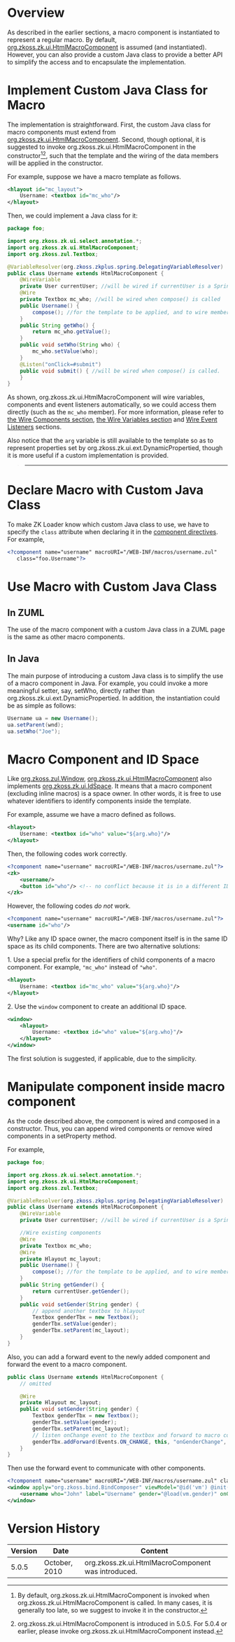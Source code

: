 

# Overview

As described in the earlier sections, a macro component is instantiated
to represent a regular macro. By default,
[org.zkoss.zk.ui.HtmlMacroComponent](https://www.zkoss.org/javadoc/latest/zk/org/zkoss/zk/ui/HtmlMacroComponent.html) is assumed (and
instantiated). However, you can also provide a custom Java class to
provide a better API to simplify the access and to encapsulate the
implementation.

# Implement Custom Java Class for Macro

The implementation is straightforward. First, the custom Java class for
macro components must extend from
[org.zkoss.zk.ui.HtmlMacroComponent](https://www.zkoss.org/javadoc/latest/zk/org/zkoss/zk/ui/HtmlMacroComponent.html). Second, though
optional, it is suggested to invoke
<javadoc method="compose()">org.zkoss.zk.ui.HtmlMacroComponent</javadoc>
in the constructor[^1][^2], such that the template and the wiring of the
data members will be applied in the constructor.

For example, suppose we have a macro template as follows.

```xml
<hlayout id="mc_layout">
    Username: <textbox id="mc_who"/>
</hlayout>
```

Then, we could implement a Java class for it:

```java
package foo;

import org.zkoss.zk.ui.select.annotation.*;
import org.zkoss.zk.ui.HtmlMacroComponent;
import org.zkoss.zul.Textbox;

@VariableResolver(org.zkoss.zkplus.spring.DelegatingVariableResolver)
public class Username extends HtmlMacroComponent {
    @WireVariable
    private User currentUser; //will be wired if currentUser is a Spring-managed bean, when compose() is called
    @Wire
    private Textbox mc_who; //will be wired when compose() is called
    public Username() {
        compose(); //for the template to be applied, and to wire members automatically
    }
    public String getWho() {
        return mc_who.getValue();
    }
    public void setWho(String who) {
        mc_who.setValue(who);
    }
    @Listen("onClick=#submit")
    public void submit() { //will be wired when compose() is called.
    }
}
```

As shown,
<javadoc method="compose()">org.zkoss.zk.ui.HtmlMacroComponent</javadoc>
will wire variables, components and event listeners automatically, so we
could access them directly (such as the `mc_who` member). For more
information, please refer to [the Wire Components section]({{site.baseurl}}/zk_dev_ref/mvc/controller/wire_components),
[the Wire Variables section]({{site.baseurl}}/zk_dev_ref/mvc/controller/wire_variables)
and [Wire Event Listeners]({{site.baseurl}}/zk_dev_ref/mvc/controller/wire_event_listeners)
sections.

Also notice that the `arg` variable is still available to the template
so as to represent properties set by
<javadoc method="setDynamicProperty(java.lang.String, java.lang.Object)">org.zkoss.zk.ui.ext.DynamicPropertied</javadoc>,
though it is more useful if a custom implementation is provided.

> ------------------------------------------------------------------------
>
> <references/>

# Declare Macro with Custom Java Class

To make ZK Loader know which custom Java class to use, we have to
specify the `class` attribute when declaring it in the [component directives](ZUML_Reference/ZUML/Processing_Instructions/component).
For example,

```xml
<?component name="username" macroURI="/WEB-INF/macros/username.zul"
   class="foo.Username"?>
```

# Use Macro with Custom Java Class

## In ZUML

The use of the macro component with a custom Java class in a ZUML page
is the same as other macro components.

## In Java

The main purpose of introducing a custom Java class is to simplify the
use of a macro component in Java. For example, you could invoke a more
meaningful setter, say, setWho, directly rather than
<javadoc method="setDynamicProperty(java.lang.String, java.lang.Object)">org.zkoss.zk.ui.ext.DynamicPropertied</javadoc>.
In addition, the instantiation could be as simple as follows:

```java
Username ua = new Username();
ua.setParent(wnd);
ua.setWho("Joe");
```

# Macro Component and ID Space

Like [org.zkoss.zul.Window](https://www.zkoss.org/javadoc/latest/zk/org/zkoss/zul/Window.html),
[org.zkoss.zk.ui.HtmlMacroComponent](https://www.zkoss.org/javadoc/latest/zk/org/zkoss/zk/ui/HtmlMacroComponent.html) also implements
[org.zkoss.zk.ui.IdSpace](https://www.zkoss.org/javadoc/latest/zk/org/zkoss/zk/ui/IdSpace.html). It means that a macro
component (excluding inline macros) is a space owner. In other words, it
is free to use whatever identifiers to identify components inside the
template.

For example, assume we have a macro defined as follows.

```xml
<hlayout>
    Username: <textbox id="who" value="${arg.who}"/>
</hlayout>
```

Then, the following codes work correctly.

```xml
<?component name="username" macroURI="/WEB-INF/macros/username.zul"?>
<zk>
    <username/>
    <button id="who"/> <!-- no conflict because it is in a different ID space -->
</zk>
```

However, the following codes *do not* work.

```xml
<?component name="username" macroURI="/WEB-INF/macros/username.zul"?>
<username id="who"/>
```

Why? Like any ID space owner, the macro component itself is in the same
ID space as its child components. There are two alternative solutions:

1\. Use a special prefix for the identifiers of child components of a
macro component. For example, `"mc_who"` instead of `"who"`.

```xml
<hlayout>
    Username: <textbox id="mc_who" value="${arg.who}"/>
</hlayout>
```

2\. Use the `window` component to create an additional ID space.

```xml
<window>
    <hlayout>
        Username: <textbox id="who" value="${arg.who}"/>
    </hlayout>
</window>
```

The first solution is suggested, if applicable, due to the simplicity.

# Manipulate component inside macro component

As the code described above, the component is wired and composed in a
constructor. Thus, you can append wired components or remove wired
components in a setProperty method.

For example,

```java
package foo;

import org.zkoss.zk.ui.select.annotation.*;
import org.zkoss.zk.ui.HtmlMacroComponent;
import org.zkoss.zul.Textbox;

@VariableResolver(org.zkoss.zkplus.spring.DelegatingVariableResolver)
public class Username extends HtmlMacroComponent {
    @WireVariable
    private User currentUser; //will be wired if currentUser is a Spring-managed bean, when compose() is called

    //Wire existing components
    @Wire
    private Textbox mc_who;
    @Wire
    private Hlayout mc_layout;
    public Username() {
        compose(); //for the template to be applied, and to wire members automatically
    }
    public String getGender() {
        return currentUser.getGender();
    }
    public void setGender(String gender) {
        // append another textbox to hlayout
        Textbox genderTbx = new Textbox();
        genderTbx.setValue(gender);
        genderTbx.setParent(mc_layout);
    }
}
```

Also, you can add a forward event to the newly added component and
forward the event to a macro component.

```java
public class Username extends HtmlMacroComponent {
    // omitted

    @Wire
    private Hlayout mc_layout;
    public void setGender(String gender) {
        Textbox genderTbx = new Textbox();
        genderTbx.setValue(gender);
        genderTbx.setParent(mc_layout);
        // listen onChange event to the textbox and forward to macro component
        genderTbx.addForward(Events.ON_CHANGE, this, "onGenderChange", genderTbx.getValue());
    }
}
```

Then use the forward event to communicate with other components.

```xml
<?component name="username" macroURI="/WEB-INF/macros/username.zul" class="foo.Username"?>
<window apply="org.zkoss.bind.BindComposer" viewModel="@id('vm') @init('foo.MacroVM')">
    <username who="John" label="Username" gender="@load(vm.gender)" onGenderChange="@command('changeGender')" />
</window>
```

# Version History

| Version | Date          | Content                                                                                  |
|---------|---------------|------------------------------------------------------------------------------------------|
| 5.0.5   | October, 2010 | <javadoc method="compose()">org.zkoss.zk.ui.HtmlMacroComponent</javadoc> was introduced. |

[^1]: By default,
    <javadoc method="compose()">org.zkoss.zk.ui.HtmlMacroComponent</javadoc>
    is invoked when
    <javadoc method="afterCompose()">org.zkoss.zk.ui.HtmlMacroComponent</javadoc>
    is called. In many cases, it is generally too late, so we suggest to
    invoke it in the constructor.

[^2]: <javadoc method="compose()">org.zkoss.zk.ui.HtmlMacroComponent</javadoc>
    is introduced in 5.0.5. For 5.0.4 or earlier, please invoke
    <javadoc method="afterCompose()">org.zkoss.zk.ui.HtmlMacroComponent</javadoc>
    instead.
